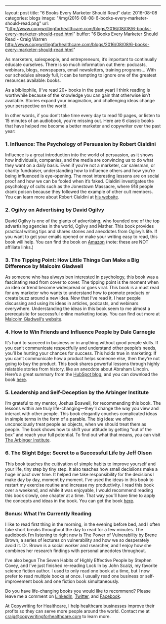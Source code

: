 ---
layout: post
title: "6 Books Every Marketer Should Read"
date: 2016-08-08
categories: blogs
image: "/img/2016-08-08-6-books-every-marketer-should-read.png"
url: "http://www.copywritingforhealthcare.com/blogs/2016/08/08/6-books-every-marketer-should-read.html"
buffer: "6 Books Every Marketer Should Read - Craig Warren http://www.copywritingforhealthcare.com/blogs/2016/08/08/6-books-every-marketer-should-read.html"


As marketers, salespeople, and entrepreneurs, it’s important to continually educate ourselves. There is so much information out there: podcasts, webinars, blogs, newspapers, email newsletters, training programs… With our schedules already full, it can be tempting to ignore one of the greatest resources available: books.

As a bibliophile, (I’ve read 20+ books in the past year) I think reading is worthwhile because of the knowledge you can gain that otherwise isn’t available. Stories expand your imagination, and challenging ideas change your perspective on the world.

In other words, if you don’t take time every day to read 10 pages, or listen to 15 minutes of an audiobook, you’re missing out. Here are 6 classic books that have helped me become a better marketer and copywriter over the past year:

### 1. Influence: The Psychology of Persuasion by Robert Cialdini

Influence is a great introduction into the world of persuasion, as it shows how individuals, companies, and the media are convincing us to do what they want on a daily basis. Even if you’re not a marketer, car salesman, or charity fundraiser, understanding how to influence others and how you’re being influenced is eye-opening. The most interesting lessons are on social proof and how we can be fooled when it’s faked. Cialdini investigates the psychology of cults such as the Jonestown Massacre, where 918 people drank poison because they followed the example of other cult members. You can learn more about Robert Cialdini at [his website](https://www.influenceatwork.com/).
 
### 2. Ogilvy on Advertising by David Ogilvy 

David Ogilvy is one of the giants of advertising, who founded one of the top advertising agencies in the world, Ogilvy and Mather. This book provides practical writing tips and shares stories and anecdotes from Ogilvy’s life. If you want to get your emails opened or make your writing easy to read, this book will help. You can find the book on [Amazon](https://www.amazon.com/Ogilvy-Advertising-David/dp/039472903X) (note: these are NOT affiliate links.)
 
### 3. The Tipping Point: How Little Things Can Make a Big Difference by Malcolm Gladwell

As someone who has always ben interested in psychology, this book was a fascinating read from cover to cover. The tipping point is the moment when an idea or trend become widespread or goes viral. This book is a must read for any marketer who wants to understand how to promote products or create buzz around a new idea. Now that I’ve read it, I hear people discussing and using its ideas in articles, podcasts, and webinars everywhere. Understanding the ideas in this book seem to me almost a prerequisite for successful online marketing today. You can find out more at [Malcolm Gladwell’s website](http://gladwell.com/the-tipping-point/).

### 4. How to Win Friends and Influence People by Dale Carnegie

It’s hard to succeed in business or in anything without good people skills. If you can’t communicate respectfully and understand other people’s needs, you’ll be hurting your chances for success. This holds true in marketing: If you can’t communicate how a product helps someone else, then they’re not going to buy the product. This book shares powerful lessons through highly relatable stories from history, like an anecdote about Abraham Lincoln. Here’s a great summary from the [HubSpot blog](http://www.hubspot.com/sales/how-to-win-friends-and-influence-people-summary), and you can download the book [here](http://www.yourcoach.be/blog/wp-content/uploads/2014/02/Dale-Carnegie-How-to-win-friends-and-influence-people.pdf).

### 5. Leadership and Self-Deception by the Arbinger Institute

I’m grateful to my mentor, Joshua Boswell, for recommending this book. The lessons within are truly life-changing—they’ll change the way you view and interact with other people. This book elegantly couches complicated ideas in simple terms in the form of a parable. The big idea: we often unconsciously treat people as objects, when we should treat them as people. The book shows how to shift your attitude by getting “out of the box” and reach your full potential. To find out what that means, you can visit [The Arbinger Institute](https://arbinger.com/product/leadership-and-self-deception/).
 
### 6. The Slight Edge: Secret to a Successful Life by Jeff Olson

This book teaches the cultivation of simple habits to improve yourself and your life, tiny step by tiny step. It also teaches how small decisiions make a huge impact over time. It helped me take responsibility for the decisions I make day by day, moment by moment. I’ve used the ideas in this book to restart my exercise routine and increase my productivity. I read this book over a weekend, and while it was enjoyable, I would recommend reading this book slowly, one chapter at a time. That way you’ll have time to apply the concepts and ideas in the book. You can get the book [here](http://www.amazon.com/gp/product/0967285550?ie=UTF8&tag=timemanahabi-20&linkCode=as2&camp=1789&creative=390957&creativeASIN=0967285550).

### Bonus: What I’m Currently Reading 

I like to read first thing in the morning, in the evening before bed, and I often take short breaks throughout the day to read for a few minutes. The audiobook I’m listening to right now is The Power of Vulnerability by Brene Brown, a series of lectures on vulnerability and how we so desperately avoid it. Dr. Brown is a social worker and rsearcher, and I enjoy how she combines her research findings with personal anecdotes throughout.

I’ve also begun The Seven Habits of Highly Effective People by Stephen Covey, and I’ve just finished re-reading Lock In by John Scalzi, my favorite science fiction author. I used to only read one book at a time, but I now prefer to read multiple books at once. I usually read one business or self-improvement book and one fiction book simultaneously.

Do you have life-changing books you would like to recommend? Please leave me a comment on [LinkedIn](https://www.linkedin.com/in/craigwarrenwriter/), [Twitter](https://twitter.com/cwarren_writer), and [Facebook](https://www.facebook.com/craigwarrenwriter).

At Copywriting for Healthcare, I help healthcare businesses improve their profits so they can serve more people around the world. Contact me at craig@copywritingforhealthcare.com to learn more.

